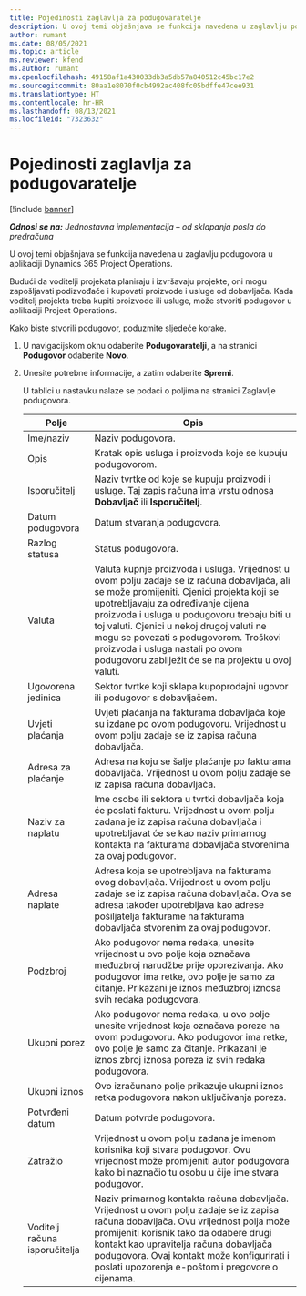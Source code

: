 ```yaml
---
title: Pojedinosti zaglavlja za podugovaratelje
description: U ovoj temi objašnjava se funkcija navedena u zaglavlju podugovora u aplikaciji Project Operations.
author: rumant
ms.date: 08/05/2021
ms.topic: article
ms.reviewer: kfend
ms.author: rumant
ms.openlocfilehash: 49158af1a430033db3a5db57a840512c45bc17e2
ms.sourcegitcommit: 80aa1e8070f0cb4992ac408fc05bdffe47cee931
ms.translationtype: HT
ms.contentlocale: hr-HR
ms.lasthandoff: 08/13/2021
ms.locfileid: "7323632"
---
```

# <a name="header-details-for-subcontracts"></a>Pojedinosti zaglavlja za podugovaratelje

[!include [banner](../../includes/dataverse-preview.md)]

_**Odnosi se na:** Jednostavna implementacija – od sklapanja posla do predračuna_

U ovoj temi objašnjava se funkcija navedena u zaglavlju podugovora u aplikaciji Dynamics 365 Project Operations.

Budući da voditelji projekata planiraju i izvršavaju projekte, oni mogu zapošljavati podizvođače i kupovati proizvode i usluge od dobavljača. Kada voditelj projekta treba kupiti proizvode ili usluge, može stvoriti podugovor u aplikaciji Project Operations.

Kako biste stvorili podugovor, poduzmite sljedeće korake.

1. U navigacijskom oknu odaberite **Podugovaratelji**, a na stranici **Podugovor** odaberite **Novo**.
2. Unesite potrebne informacije, a zatim odaberite **Spremi**.

    U tablici u nastavku nalaze se podaci o poljima na stranici Zaglavlje podugovora.

    | **Polje** | **Opis** |
    | --- | --- | 
    | Ime/naziv | Naziv podugovora. |
    | Opis | Kratak opis usluga i proizvoda koje se kupuju podugovorom. |
    | Isporučitelj | Naziv tvrtke od koje se kupuju proizvodi i usluge. Taj zapis računa ima vrstu odnosa **Dobavljač** ili **Isporučitelj**. |
    | Datum podugovora | Datum stvaranja podugovora. |
    | Razlog statusa | Status podugovora. |
    | Valuta | Valuta kupnje proizvoda i usluga. Vrijednost u ovom polju zadaje se iz računa dobavljača, ali se može promijeniti. Cjenici projekta koji se upotrebljavaju za određivanje cijena proizvoda i usluga u podugovoru trebaju biti u toj valuti. Cjenici u nekoj drugoj valuti ne mogu se povezati s podugovorom. Troškovi proizvoda i usluga nastali po ovom podugovoru zabilježit će se na projektu u ovoj valuti. |
    | Ugovorena jedinica | Sektor tvrtke koji sklapa kupoprodajni ugovor ili podugovor s dobavljačem. |
    | Uvjeti plaćanja | Uvjeti plaćanja na fakturama dobavljača koje su izdane po ovom podugovoru. Vrijednost u ovom polju zadaje se iz zapisa računa dobavljača. |
    | Adresa za plaćanje | Adresa na koju se šalje plaćanje po fakturama dobavljača. Vrijednost u ovom polju zadaje se iz zapisa računa dobavljača. |
    | Naziv za naplatu | Ime osobe ili sektora u tvrtki dobavljača koja će poslati fakturu. Vrijednost u ovom polju zadana je iz zapisa računa dobavljača i upotrebljavat će se kao naziv primarnog kontakta na fakturama dobavljača stvorenima za ovaj podugovor. |
    | Adresa naplate | Adresa koja se upotrebljava na fakturama ovog dobavljača. Vrijednost u ovom polju zadaje se iz zapisa računa dobavljača. Ova se adresa također upotrebljava kao adrese pošiljatelja fakturame na fakturama dobavljača stvorenim za ovaj podugovor. |
    | Podzbroj | Ako podugovor nema redaka, unesite vrijednost u ovo polje koja označava međuzbroj narudžbe prije oporezivanja. Ako podugovor ima retke, ovo polje je samo za čitanje. Prikazani je iznos međuzbroj iznosa svih redaka podugovora. |
    | Ukupni porez | Ako podugovor nema redaka, u ovo polje unesite vrijednost koja označava poreze na ovom podugovoru. Ako podugovor ima retke, ovo polje je samo za čitanje. Prikazani je iznos zbroj iznosa poreza iz svih redaka podugovora. |
    | Ukupni iznos |  Ovo izračunano polje prikazuje ukupni iznos retka podugovora nakon uključivanja poreza.  |
    | Potvrđeni datum | Datum potvrde podugovora.  |
    | Zatražio | Vrijednost u ovom polju zadana je imenom korisnika koji stvara podugovor. Ovu vrijednost može promijeniti autor podugovora kako bi naznačio tu osobu u čije ime stvara podugovor.  |
    | Voditelj računa isporučitelja | Naziv primarnog kontakta računa dobavljača. Vrijednost u ovom polju zadaje se iz zapisa računa dobavljača. Ovu vrijednost polja može promijeniti korisnik tako da odabere drugi kontakt kao upravitelja računa dobavljača podugovora. Ovaj kontakt može konfigurirati i poslati upozorenja e-poštom i pregovore o cijenama. |


